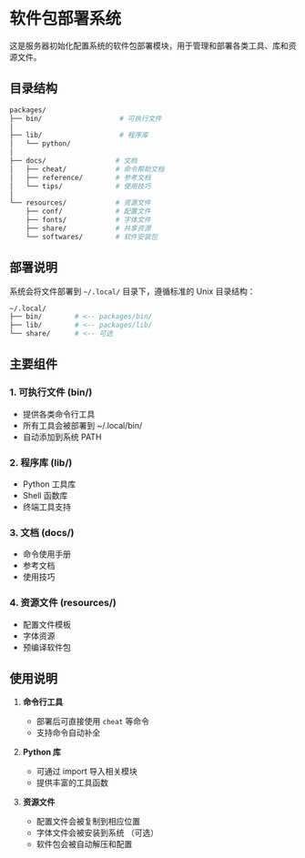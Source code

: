 # 软件包部署系统

这是服务器初始化配置系统的软件包部署模块，用于管理和部署各类工具、库和资源文件。

## 目录结构

```bash
packages/
├── bin/                   # 可执行文件
│
├── lib/                   # 程序库
│   └── python/           
│
├── docs/                 # 文档
│   ├── cheat/            # 命令帮助文档
│   ├── reference/        # 参考文档
│   └── tips/             # 使用技巧
│
└── resources/            # 资源文件
    ├── conf/             # 配置文件
    ├── fonts/            # 字体文件
    ├── share/            # 共享资源
    └── softwares/        # 软件安装包
```

## 部署说明

系统会将文件部署到 `~/.local/` 目录下，遵循标准的 Unix 目录结构：

```bash
~/.local/
├── bin/        # <-- packages/bin/
├── lib/        # <-- packages/lib/
└── share/      # <-- 可选
```

## 主要组件

### 1. 可执行文件 (bin/)

- 提供各类命令行工具
- 所有工具会被部署到 ~/.local/bin/
- 自动添加到系统 PATH

### 2. 程序库 (lib/)

- Python 工具库
- Shell 函数库
- 终端工具支持

### 3. 文档 (docs/)

- 命令使用手册
- 参考文档
- 使用技巧

### 4. 资源文件 (resources/)

- 配置文件模板
- 字体资源
- 预编译软件包

## 使用说明

1. **命令行工具**
   - 部署后可直接使用 `cheat` 等命令
   - 支持命令自动补全

2. **Python 库**
   - 可通过 import 导入相关模块
   - 提供丰富的工具函数

3. **资源文件**
   - 配置文件会被复制到相应位置
   - 字体文件会被安装到系统 （可选）
   - 软件包会被自动解压和配置
